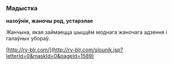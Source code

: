 ### Мадыстка
**назоўнік, жаночы род, устарэлае**

Жанчына, якая займаецца шыццём моднага жаночага адзення і галаўных убораў.

<a rel="author">[http://rv-blr.com/](http://rv-blr.com/slounik.jsp?letterId=0&maskId=0&pageId=1589)</a>
